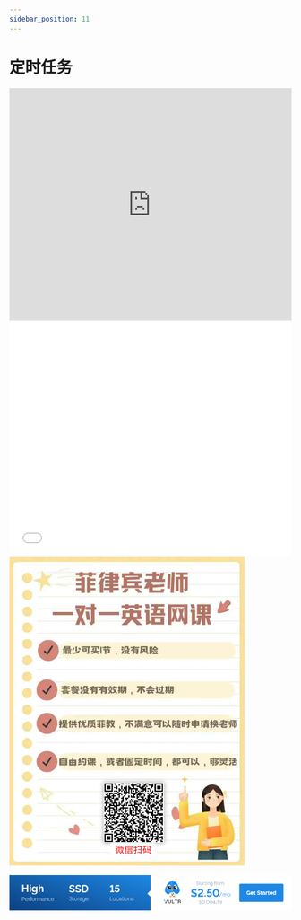 ```yaml
---
sidebar_position: 11
---
```


# 定时任务

<iframe width="100%" height="415" src="https://www.youtube.com/embed/j_Ob1w-7Vgc" frameborder="0" allow="accelerometer; autoplay; encrypted-media; gyroscope; picture-in-picture" allowfullscreen></iframe>
<iframe width="100%" height="415" src="//player.bilibili.com/player.html?aid=540406348&bvid=BV1ii4y1t77u&cid=182846443&page=1" scrolling="no" border="0" frameborder="no" framespacing="0" allowfullscreen="true"> </iframe>

<img src="https://raw.githubusercontent.com/darrenliuwei/darrenliuwei/main/online_class.png" width="420" />

<a href="https://www.vultr.com/?ref=9634529-9J">![](./images/banner_1.png)</a>
